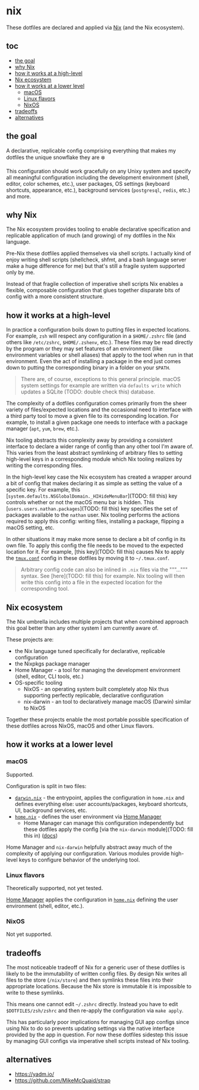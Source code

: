 # nix

These dotfiles are declared and applied via [Nix](https://nixos.org/) (and the Nix ecosystem).

## toc

- [the goal](#the-goal)
- [why Nix](#why-nix)
- [how it works at a high-level](#how-it-works-at-a-high-level)
- [Nix ecosystem](#nix-ecosystem)
- [how it works at a lower level](#how-it-works-at-a-high-level)
  - [macOS](#macos)
  - [Linux flavors](#linux-flavors)
  - [NixOS](#nixos)
- [tradeoffs](#tradeoffs)
- [alternatives](#alternatives)

## the goal

A declarative, replicable config comprising everything that makes my dotfiles the unique snowflake they are ❄️

This configuration should work gracefully on any Unixy system and specify all meaningful configuration including the development environment (shell, editor, color schemes, etc.), user packages, OS settings (keyboard shortcuts, appearance, etc.), background services (`postgresql`, `redis`, etc.) and more.

## why Nix

The Nix ecosystem provides tooling to enable declarative specification and replicable application of much (and growing) of my dotfiles in the Nix language.

Pre-Nix these dotfiles applied themselves via shell scripts. I actually kind of enjoy writing shell scripts (shellcheck, shfmt, and a bash language server make a huge difference for me) but that's still a fragile system supported only by me.

Instead of that fragile collection of imperative shell scripts Nix enables a flexible, composable configuration that glues together disparate bits of config with a more consistent structure.

## how it works at a high-level

In practice a configuration boils down to putting files in expected locations. For example, `zsh` will respect any configuration in a `$HOME/.zshrc` file (and others like `/etc/zshrc`, `$HOME/.zshenv`, etc.). These files may be read directly by the program or they may set features of an environment (like environment variables or shell aliases) that apply to the tool when run in that environment. Even the act of installing a package in the end just comes down to putting the corresponding binary in a folder on your `$PATH`.

> There are, of course, exceptions to this general principle. macOS system settings for example are written via `defaults write` which updates a SQLite (TODO: double check this) database.

The complexity of a dotfiles configuration comes primarily from the sheer variety of files/expected locations and the occasional need to interface with a third party tool to move a given file to its corresponding location. For example, to install a given package one needs to interface with a package manager (`apt`, `yum`, `brew`, etc.).

Nix tooling abstracts this complexity away by providing a consistent interface to declare a wider range of config than any other tool I'm aware of. This varies from the least abstract symlinking of arbitrary files to setting high-level keys in a corresponding module which Nix tooling realizes by writing the corresponding files.

In the high-level key case the Nix ecosystem has created a wrapper around a bit of config that makes declaring it as simple as setting the value of a specific key. For example, this [`system.defaults.NSGlobalDomain._HIHideMenuBar`](TODO: fill this) key controls whether or not the macOS menu bar is hidden. This [`users.users.nathan.packages`](TODO: fill this) key specifies the set of packages available to the `nathan` user. Nix tooling performs the actions required to apply this config: writing files, installing a package, flipping a macOS setting, etc.

In other situations it may make more sense to declare a bit of config in its own file. To apply this config the file needs to be moved to the expected location for it. For example, [this key](TODO: fill this) causes Nix to apply the [`tmux.conf`](../tmux/tmux.conf) config in these dotfiles by moving it to `~/.tmux.conf`.

> Arbitrary config code can also be inlined in `.nix` files via the """...""" syntax. See [here](TODO: fill this) for example. Nix tooling will then write this config into a file in the expected location for the corresponding tool.

## Nix ecosystem

The Nix umbrella includes multiple projects that when combined approach this goal better than any other system I am currently aware of.

These projects are:

- the Nix language tuned specifically for declarative, replicable configuration
- the Nixpkgs package manager
- Home Manager - a tool for managing the development environment (shell, editor, CLI tools, etc.)
- OS-specific tooling
  - NixOS - an operating system built completely atop Nix thus supporting perfectly replicable, declarative configuration
  - nix-darwin - an tool to declaratively manage macOS (Darwin) similar to NixOS

Together these projects enable the most portable possible specification of these dotfiles across NixOS, macOS and other Linux flavors.

## how it works at a lower level

### macOS

Supported.

Configuration is split in two files:

- [`darwin.nix`](./darwin.nix) - the entrypoint, applies the configuration in `home.nix` and defines everything else: user accounts/packages, keyboard shortcuts, UI, background services, etc.
- [`home.nix`](./home.nix) - defines the user environment via [Home Manager](https://rycee.gitlab.io/home-manager/)
  - Home Manager can manage this configuration independently but these dotfiles apply the config [via the `nix-darwin` module](TODO: fill this in) ([docs](https://rycee.gitlab.io/home-manager/index.html#sec-install-nix-darwin-module))

Home Manager and `nix-darwin` helpfully abstract away much of the complexity of applying our configuration. Various modules provide high-level keys to configure behavior of the underlying tool.

### Linux flavors

Theoretically supported, not yet tested.

[Home Manager](https://rycee.gitlab.io/home-manager/) applies the configuration in [`home.nix`](./home.nix) defining the user environment (shell, editor, etc.).

### NixOS

Not yet supported.

## tradeoffs

The most noticeable tradeoff of Nix for a generic user of these dotfiles is likely to be the immutability of written config files. By design Nix writes all files to the store (`/nix/store`) and then symlinks these files into their appropriate locations. Because the Nix store is immutable it is impossible to write to these symlinks.

This means one cannot edit `~/.zshrc` directly. Instead you have to edit `$DOTFILES/zsh/zshrc` and then re-apply the configuration via `make apply`.

This has particularly poor implications for managing GUI app configs since using Nix to do so prevents updating settings via the native interface provided by the app in question. For now these dotfiles sidestep this issue by managing GUI configs via imperative shell scripts instead of Nix tooling.

## alternatives

- https://yadm.io/
- https://github.com/MikeMcQuaid/strap
